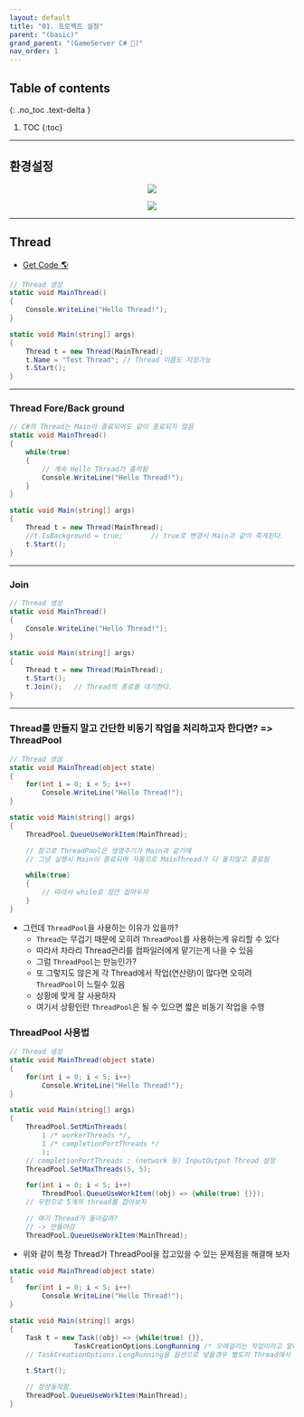 ```yaml
---
layout: default
title: "01. 프로젝트 설정"
parent: "(basic)"
grand_parent: "(GameServer C# 🎯)"
nav_order: 1
---
```


## Table of contents
{: .no_toc .text-delta }

1. TOC
{:toc}

---

## 환경설정

<p align="center">
  <img src="https://taehyungs-programming-blog.github.io/blog/assets/images/game-server/csharp/server-1-1.png"/>
</p>

<p align="center">
  <img src="https://taehyungs-programming-blog.github.io/blog/assets/images/game-server/csharp/server-1-2.png"/>
</p>

---

## Thread

* [Get Code 🌎](https://github.com/Arthur880708/CSharp_GameServer_Basic_Examples/tree/master/Thread_Basic/1.HelloThread)

```csharp
// Thread 생성
static void MainThread()
{
    Console.WriteLine("Hello Thread!");
}

static void Main(string[] args)
{
    Thread t = new Thread(MainThread);
    t.Name = "Test Thread"; // Thread 이름도 지정가능
    t.Start();
}
```

---

### Thread Fore/Back ground

```csharp
// C#의 Thread는 Main이 종료되어도 같이 종료되지 않음
static void MainThread()
{
    while(true)
    {
        // 계속 Hello Thread가 출력됨
        Console.WriteLine("Hello Thread!");
    }
}

static void Main(string[] args)
{
    Thread t = new Thread(MainThread);
    //t.IsBackground = true;       // true로 변경시 Main과 같이 죽게된다.
    t.Start();
}
```

---

### Join

```csharp
// Thread 생성
static void MainThread()
{
    Console.WriteLine("Hello Thread!");
}

static void Main(string[] args)
{
    Thread t = new Thread(MainThread);
    t.Start();
    t.Join();   // Thread의 종료를 대기한다.
}
```

---

### Thread를 만들지 말고 간단한 비동기 작업을 처리하고자 한다면? => ThreadPool

```csharp
// Thread 생성
static void MainThread(object state)
{
    for(int i = 0; i < 5; i++)
        Console.WriteLine("Hello Thread!");
}

static void Main(string[] args)
{
    ThreadPool.QueueUseWorkItem(MainThread);

    // 참고로 ThreadPool은 생명주기가 Main과 같기에 
    // 그냥 실행시 Main이 종료되며 자동으로 MainThread가 다 돌지않고 종료됨

    while(true)
    {
        // 따라서 while로 잠깐 잡아두자
    }
}
```

* 그런데 `ThreadPool`을 사용하는 이유가 있을까?
    * `Thread`는 무겁기 때문에 오히려 `ThreadPool`를 사용하는게 유리할 수 있다
    * 따라서 차라리 Thread관리를 컴파일러에게 맡기는게 나을 수 있음
    * 그럼 `ThreadPool`는 만능인가?
    * 또 그렇지도 않은게 각 Thread에서 작업(연산량)이 많다면 오히려 `ThreadPool`이 느릴수 있음
    * 상황에 맞게 잘 사용하자
    * 여기서 상황인란 `ThreadPool`은 될 수 있으면 짧은 비동기 작업을 수행

### ThreadPool 사용법

```csharp
// Thread 생성
static void MainThread(object state)
{
    for(int i = 0; i < 5; i++)
        Console.WriteLine("Hello Thread!");
}

static void Main(string[] args)
{
    ThreadPool.SetMinThreads(
        1 /* workerThreads */, 
        1 /* completionPortThreads */
        );
    // completionPortThreads : (network 등) InputOutput Thread 설정
    ThreadPool.SetMaxThreads(5, 5);

    for(int i = 0; i < 5; i++)
        ThreadPool.QueueUseWorkItem((obj) => {while(true) {}}); 
    // 무한으로 5개의 thread를 잡아보자

    // 여기 Thread가 돌아갈까?
    // -> 안돌아감
    ThreadPool.QueueUseWorkItem(MainThread);
```

* 위와 같이 특정 Thread가 ThreadPool을 잡고있을 수 있는 문제점을 해결해 보자

```csharp
static void MainThread(object state)
{
    for(int i = 0; i < 5; i++)
        Console.WriteLine("Hello Thread!");
}

static void Main(string[] args)
{
    Task t = new Task((obj) => {while(true) {}}, 
                TaskCreationOptions.LongRunning /* 오래걸리는 작업이라고 알려준다 */);
    // TaskCreationOptions.LongRunning을 옵션으로 넣을경우 별도의 Thread에서 관리해준다

    t.Start();

    // 정상동작함.
    ThreadPool.QueueUseWorkItem(MainThread);
}
```